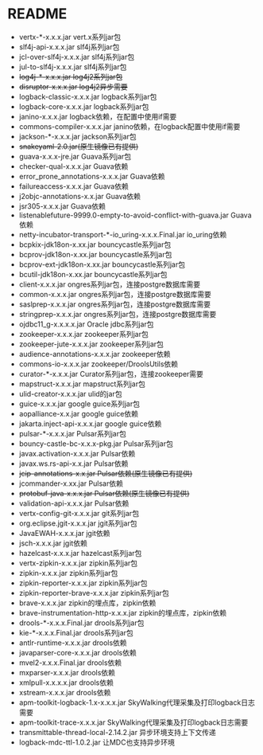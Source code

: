 # README

- vertx-*-x.x.x.jar vert.x系列jar包
- slf4j-api-x.x.x.jar slf4j系列jar包
- jcl-over-slf4j-x.x.x.jar slf4j系列jar包
- jul-to-slf4j-x.x.x.jar slf4j系列jar包
- ~~log4j-*-x.x.x.jar  log4j2系列jar包~~
- ~~disruptor-x.x.x.jar log4j2异步需要~~
- logback-classic-x.x.x.jar logback系列jar包
- logback-core-x.x.x.jar logback系列jar包
- janino-x.x.x.jar logback依赖，在配置中使用if需要
- commons-compiler-x.x.x.jar janino依赖，在logback配置中使用if需要
- jackson-*-x.x.x.jar jackson系列jar包
- ~~snakeyaml-2.0.jar(原生镜像已有提供)~~
- guava-x.x.x-jre.jar Guava系列jar包
- checker-qual-x.x.x.jar Guava依赖
- error_prone_annotations-x.x.x.jar Guava依赖
- failureaccess-x.x.x.jar Guava依赖
- j2objc-annotations-x.x.jar Guava依赖
- jsr305-x.x.x.jar Guava依赖
- listenablefuture-9999.0-empty-to-avoid-conflict-with-guava.jar Guava依赖
- netty-incubator-transport-*-io_uring-x.x.x.Final.jar io_uring依赖
- bcpkix-jdk18on-x.xx.jar bouncycastle系列jar包
- bcprov-jdk18on-x.xx.jar bouncycastle系列jar包
- bcprov-ext-jdk18on-x.xx.jar bouncycastle系列jar包
- bcutil-jdk18on-x.xx.jar bouncycastle系列jar包
- client-x.x.x.jar ongres系列jar包，连接postgre数据库需要
- common-x.x.x.jar ongres系列jar包，连接postgre数据库需要
- saslprep-x.x.x.jar ongres系列jar包，连接postgre数据库需要
- stringprep-x.x.x.jar ongres系列jar包，连接postgre数据库需要
- ojdbc11_g-x.x.x.x.jar Oracle jdbc系列jar包
- zookeeper-x.x.x.jar zookeeper系列jar包
- zookeeper-jute-x.x.x.jar zookeeper系列jar包
- audience-annotations-x.x.x.jar zookeeper依赖
- commons-io-x.x.x.jar zookeeper/DroolsUtils依赖
- curator-*-x.x.x.jar Curator系列jar包，连接zookeeper需要
- mapstruct-x.x.x.jar mapstruct系列jar包
- ulid-creator-x.x.x.jar ulid的jar包
- guice-x.x.x.jar google guice系列jar包
- aopalliance-x.x.jar google guice依赖
- jakarta.inject-api-x.x.x.jar google guice依赖
- pulsar-*-x.x.x.jar Pulsar系列jar包
- bouncy-castle-bc-x.x.x-pkg.jar Pulsar系列jar包
- javax.activation-x.x.x.jar Pulsar依赖
- javax.ws.rs-api-x.x.jar Pulsar依赖
- ~~jcip-annotations-x.x.jar Pulsar依赖(原生镜像已有提供)~~
- jcommander-x.xx.jar Pulsar依赖
- ~~protobuf-java-x.x.x.jar Pulsar依赖(原生镜像已有提供)~~
- validation-api-x.x.x.jar Pulsar依赖
- vertx-config-git-x.x.x.jar git系列jar包
- org.eclipse.jgit-x.x.x.jar jgit系列jar包
- JavaEWAH-x.x.x.jar jgit依赖
- jsch-x.x.x.jar jgit依赖
- hazelcast-x.x.x.jar hazelcast系列jar包
- vertx-zipkin-x.x.x.jar zipkin系列jar包
- zipkin-x.x.x.jar zipkin系列jar包
- zipkin-reporter-x.x.x.jar zipkin系列jar包
- zipkin-reporter-brave-x.x.x.jar zipkin系列jar包
- brave-x.x.x.jar zipkin的埋点库，zipkin依赖
- brave-instrumentation-http-x.x.x.jar zipkin的埋点库，zipkin依赖
- drools-*-x.x.x.Final.jar drools系列jar包
- kie-*-x.x.x.Final.jar drools系列jar包
- antlr-runtime-x.x.x.jar drools依赖
- javaparser-core-x.x.x.jar drools依赖
- mvel2-x.x.x.Final.jar drools依赖
- mxparser-x.x.x.jar drools依赖
- xmlpull-x.x.x.x.jar drools依赖
- xstream-x.x.x.jar drools依赖
- apm-toolkit-logback-1.x-x.x.x.jar SkyWalking代理采集及打印logback日志需要
- apm-toolkit-trace-x.x.x.jar SkyWalking代理采集及打印logback日志需要
- transmittable-thread-local-2.14.2.jar 异步环境支持上下文传递
- logback-mdc-ttl-1.0.2.jar 让MDC也支持异步环境
